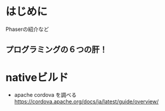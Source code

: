 # はじめに

Phaserの紹介など



## プログラミングの６つの肝！


# nativeビルド
- apache cordova を調べる https://cordova.apache.org/docs/ja/latest/guide/overview/


